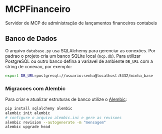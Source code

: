 # MCPFinanceiro
Servidor de MCP de administração de lançamentos financeiros contabeis

## Banco de Dados
O arquivo `database.py` usa SQLAlchemy para gerenciar as conexões. Por padrao o
projeto cria um banco SQLite local (`mcp.db`). Para utilizar PostgreSQL ou outro
banco defina a variavel de ambiente `DB_URL` com a string de conexao, por
exemplo:

```bash
export DB_URL=postgresql://usuario:senha@localhost:5432/minha_base
```

### Migracoes com Alembic
Para criar e atualizar estruturas de banco utilize o [Alembic](https://alembic.sqlalchemy.org/):

```bash
pip install sqlalchemy alembic
alembic init alembic
# configure o arquivo alembic.ini e gere as revisoes
alembic revision --autogenerate -m "mensagem"
alembic upgrade head
```

